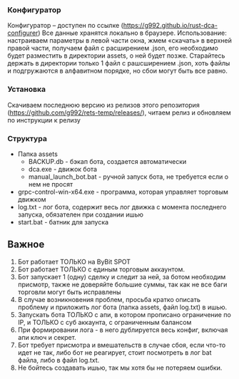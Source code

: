### Конфигуратор
Конфигуратор – доступен по ссылке (https://g992.github.io/rust-dca-configurer)
Все данные хранятся локально в браузере.
Использование: настраиваем параметры в левой части окна, жмем «скачать» в верхней правой части, получаем файл с расширением .json, его необходимо будет разместить в директории assets, о ней будет позже.
Старайтесь держать в директории только 1 файл с рашсширением .json, хоть файлы и подгружаются в алфавитном порядке, но сбои могут быть все равно.

### Установка
Скачиваем последнюю версию из релизов этого репозитория (https://github.com/g992/rets-temp/releases/), читаем релиз и обновляем по инструкции к релизу

### Структура
- Папка assets
  - BACKUP.db - бэкап бота, создается автоматически
  - dca.exe - движок бота
  - manual_launch_bot.bat - ручной запуск бота, не требуется если о нем не просят
- grpc-control-win-x64.exe - программа, которая управляет торговым движком
- log.txt - лог бота, содержит весь лог движка с момента последнего запуска, обязателен при создании ишью
- start.bat - батник для запуска

## Важное
1. Бот работает ТОЛЬКО на ByBit SPOT
2. Бот работает ТОЛЬКО с единым торговым аккаунтом.
3.  Бот запускает 1 (одну) сделку и следит за ней, за ботом необходим присмотр, также не доверяйте большие суммы, так как не все баги торговли могут быть исправлены
4.  В случае возникновения проблем, просьба кратко описать проблему и приложить лог бота (папка assets, файл log.txt) в ишью. 
5. Запускать бота ТОЛЬКО с апи, в котором прописано ограничение по IP, и ТОЛЬКО с суб аккаунта, с ограниченным балансом
6. При формировании лога - в него дублируется весь конфиг, включая апи ключ и секрет.
7. Бот требует присмотра и вмешательств в случае сбоя, если что-то идет не так, либо бот не реагирует, стоит посмотреть в лог bat файла, либо в файл log.txt.
8. Не бойтесь создавать ишью, так мы хотя бы не потеряем ошибки. 
